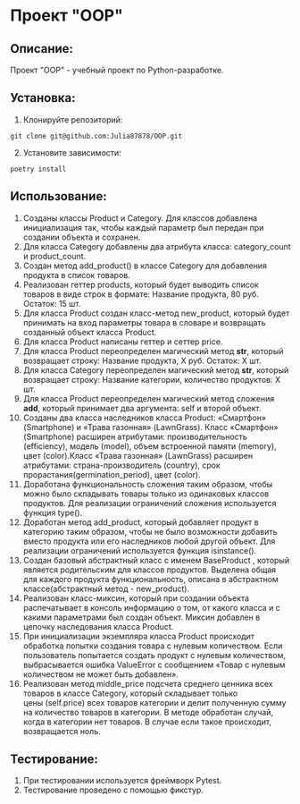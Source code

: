 # Проект "OOP"

## Описание:
Проект "OOP" - учебный проект по Python-разработке.

## Установка:

1. Клонируйте репозиторий:
```
git clone git@github.com:Julia87878/OOP.git
```
2. Установите зависимости:
```
poetry install
```

## Использование:

1. Созданы классы Product и Category. Для классов добавлена инициализация так, чтобы каждый параметр 
был передан при создании объекта и сохранен.
2. Для класса Category добавлены два атрибута класса: category_count 
и product_count.
3. Создан метод add_product() в классе Category для добавления продукта в список товаров.
4. Реализован геттер products, который будет выводить список товаров в виде строк в формате:
Название продукта, 80 руб. Остаток: 15 шт.
5. Для класса Product создан класс-метод new_product, который будет принимать на вход параметры товара в словаре
и возвращать созданный объект класса Product.
6. Для класса Product написаны геттер и сеттер price.
7. Для класса Product переопределен магический метод __str__, который возвращает строку: 
   Название продукта, X руб. Остаток: X шт.
8. Для класса Category переопределен магический метод __str__, который возвращает строку: 
Название категории, количество продуктов: X шт.
9. Для класса Product переопределен магический метод сложения __add__, который принимает два аргумента: 
self и второй объект.
10. Созданы два класса наследников класса Product: «Смартфон» (Smartphone) и «Трава газонная» (LawnGrass).
Класс «Смартфон» (Smartphone) расширен атрибутами: производительность (efficiency), модель (model), объем
встроенной памяти (memory), цвет (color).Класс «Трава газонная» (LawnGrass) расширен атрибутами: страна-производитель
(country), срок прорастания(germination_period), цвет (color). 
11. Доработана функциональность сложения таким образом, чтобы можно было складывать товары только из одинаковых
классов продуктов. Для реализации ограничений сложения используется функция type().
12. Доработан метод add_product, который добавляет продукт в категорию таким образом, чтобы не было возможности
добавить вместо продукта или его наследников любой другой объект. Для реализации ограничений используется функция 
isinstance().
13. Создан базовый абстрактный класс с именем BaseProduct , который является родительским для классов продуктов.
Выделена общая для каждого продукта функциональность, описана в абстрактном классе(абстрактный метод - new_product).
14. Реализован класс-миксин, который при создании объекта распечатывает в консоль информацию о том, от какого класса 
и с какими параметрами был создан объект. Миксин добавлен в цепочку наследования класса Product.
15. При инициализации экземпляра класса Product происходит обработка попытки создания товара с нулевым количеством.
Если пользователь попытается создать продукт с нулевым количеством, выбрасывается ошибка ValueError с сообщением
«Товар с нулевым количеством не может быть добавлен».
16. Реализован метод middle_price подсчета среднего ценника всех товаров в классе Category, который складывает только  
цены (self.price) всех товаров категории и делит полученную сумму на количество товаров в категории. В методе обработан
случай, когда в категории нет товаров. В случае если такое происходит, возвращается ноль.

## Тестирование:

1. При тестировании используется фреймворк Pytest.
2. Тестирование проведено с помощью фикстур.
